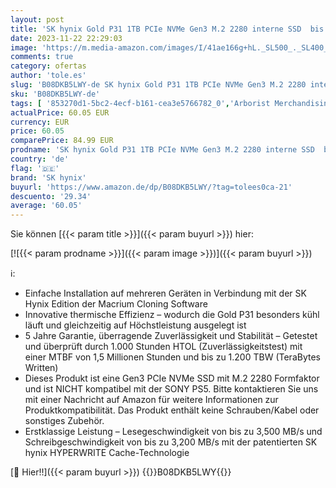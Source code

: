 ```yaml
---
layout: post
title: 'SK hynix Gold P31 1TB PCIe NVMe Gen3 M.2 2280 interne SSD  bis zu 3500 MB/s  kompakte M.2 SSD Formfaktor-SSD – internes Solid-State-Laufwerk mit 128-lagigem NAND-Flash'
date: 2023-11-22 22:29:03
image: 'https://m.media-amazon.com/images/I/41ae166g+hL._SL500_._SL400_.jpg'
comments: true
category: ofertas
author: 'tole.es'
slug: 'B08DKB5LWY-de SK hynix Gold P31 1TB PCIe NVMe Gen3 M.2 2280 interne SSD...'
sku: 'B08DKB5LWY-de'
tags: [ '853270d1-5bc2-4ecf-b161-cea3e5766782_0','Arborist Merchandising Root','Computer & Zubehör','Custom Stores','Datenspeicher','Interne SSD','Interne Solid State Drives','Interner Speicher','Komponenten','PC gaming components','PC-Gaming','Self Service','Special Features Stores','a4cbee59-f823-40fe-831a-7de64f655f6f_0','a4cbee59-f823-40fe-831a-7de64f655f6f_9701','sk hynix','🇩🇪', ]
actualPrice: 60.05 EUR
currency: EUR
price: 60.05
comparePrice: 84.99 EUR
prodname: 'SK hynix Gold P31 1TB PCIe NVMe Gen3 M.2 2280 interne SSD  bis zu 3500 MB/s  kompakte M.2 SSD Formfaktor-SSD – internes Solid-State-Laufwerk mit 128-lagigem NAND-Flash'
country: 'de'
flag: '🇩🇪'
brand: 'SK hynix'
buyurl: 'https://www.amazon.de/dp/B08DKB5LWY/?tag=tolees0ca-21'
descuento: '29.34'
average: '60.05'
---
```


Sie können [{{< param title >}}]({{< param buyurl >}}) hier:

[![{{< param prodname >}}]({{< param image >}})]({{< param buyurl >}})

ℹ️:

- Einfache Installation auf mehreren Geräten in Verbindung mit der SK Hynix Edition der Macrium Cloning Software
- Innovative thermische Effizienz – wodurch die Gold P31 besonders kühl läuft und gleichzeitig auf Höchstleistung ausgelegt ist
- 5 Jahre Garantie, überragende Zuverlässigkeit und Stabilität – Getestet und überprüft durch 1.000 Stunden HTOL (Zuverlässigkeitstest) mit einer MTBF von 1,5 Millionen Stunden und bis zu 1.200 TBW (TeraBytes Written)
- Dieses Produkt ist eine Gen3 PCIe NVMe SSD mit M.2 2280 Formfaktor und ist NICHT kompatibel mit der SONY PS5. Bitte kontaktieren Sie uns mit einer Nachricht auf Amazon für weitere Informationen zur Produktkompatibilität. Das Produkt enthält keine Schrauben/Kabel oder sonstiges Zubehör.
- Erstklassige Leistung – Lesegeschwindigkeit von bis zu 3,500 MB/s und Schreibgeschwindigkeit von bis zu 3,200 MB/s mit der patentierten SK hynix HYPERWRITE Cache-Technologie

[🛒 Hier!!]({{< param buyurl >}})
{{<world>}}B08DKB5LWY{{</world>}}
